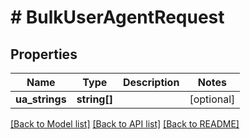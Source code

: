 # # BulkUserAgentRequest

## Properties

Name | Type | Description | Notes
------------ | ------------- | ------------- | -------------
**ua_strings** | **string[]** |  | [optional]

[[Back to Model list]](../../README.md#models) [[Back to API list]](../../README.md#api-endpoints) [[Back to README]](../../README.md)

